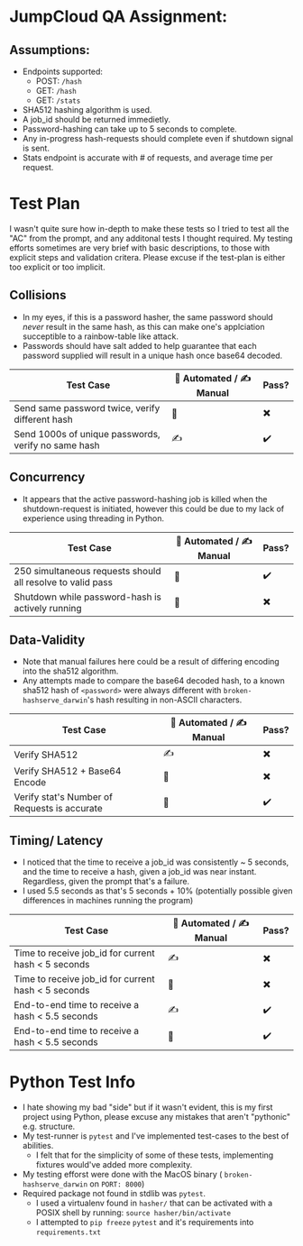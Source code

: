 # JumpCloud QA Assignment:
## Assumptions:
- Endpoints supported:
	- POST: `/hash`
	- GET: `/hash`
	- GET: `/stats`
- SHA512 hashing algorithm is used.
- A job_id should be returned immedietly.
- Password-hashing can take up to 5 seconds to complete.
- Any in-progress hash-requests should complete even if shutdown signal is sent.
- Stats endpoint is accurate with # of requests, and average time per request.

# Test Plan

I wasn't quite sure how in-depth to make these tests so I tried to test all the "AC" from the prompt, and any additonal tests I thought required. My testing efforts sometimes are very brief with basic descriptions, to those with explicit steps and validation critera. Please excuse if the test-plan is either too explicit or too implicit.

## Collisions
- In my eyes, if this is a password hasher, the same password should *never* result in the same hash, as this can make one's applciation succeptible to a rainbow-table like attack.
- Passwords should have salt added to help guarantee that each password supplied will result in a unique hash once base64 decoded. 

|Test Case| 🤖 Automated / ✍️ Manual|Pass?|
|---------|--------------------------|-----|
|Send same password twice, verify different hash|🤖|:heavy_multiplication_x:|
|Send 1000s of unique passwords, verify no same hash|✍️|:heavy_check_mark:|

## Concurrency
- It appears that the active password-hashing job is killed when the shutdown-request is initiated, however this could be due to my lack of experience using threading in Python. 

|Test Case| 🤖 Automated / ✍️ Manual|Pass?|
|---------|--------------------------|-----|
|250 simultaneous requests should all resolve to valid pass|🤖|:heavy_check_mark:|
|Shutdown while password-hash is actively running|🤖|:heavy_multiplication_x:|

## Data-Validity
- Note that manual failures here could be a result of differing encoding into the sha512 algorithm.
- Any attempts made to compare the base64 decoded hash, to a known sha512 hash of `<password>` were always different with `broken-hashserve_darwin`'s hash resulting in non-ASCII characters. 

|Test Case| 🤖 Automated / ✍️ Manual|Pass?|
|---------|--------------------------|-----|
|Verify SHA512|✍️|:heavy_multiplication_x:|
|Verify SHA512 + Base64 Encode|🤖|:heavy_multiplication_x:|
|Verify stat's Number of Requests is accurate|🤖|:heavy_check_mark:|

## Timing/ Latency
- I noticed that the time to receive a job_id was consistently ~ 5 seconds, and the time to receive a hash, given a job_id was near instant. Regardless, given the prompt that's a failure. 
- I used 5.5 seconds as that's 5 seconds + 10% (potentially possible given differences in machines running the program)

|Test Case| 🤖 Automated / ✍️ Manual|Pass?|
|---------|--------------------------|-----|
|Time to receive job_id for current hash < 5 seconds|✍️|:heavy_multiplication_x:|
|Time to receive job_id for current hash < 5 seconds|🤖|:heavy_multiplication_x:|
|End-to-end time to receive a hash < 5.5 seconds |✍️|:heavy_check_mark:|
|End-to-end time to receive a hash < 5.5 seconds |🤖|:heavy_check_mark:|


# Python Test Info
- I hate showing my bad "side" but if it wasn't evident, this is my first project using Python, please excuse any mistakes that aren't "pythonic" e.g. structure. 
- My test-runner is `pytest` and I've implemented test-cases to the best of abilities. 
    - I felt that for the simplicity of some of these tests, implementing fixtures would've added more complexity. 
- My testing efforst were done with the MacOS binary ( `broken-hashserve_darwin` on `PORT: 8000`)
- Required package not found in stdlib was `pytest`. 
    - I used a virtualenv found in `hasher/` that can be activated with a POSIX shell by running: `source hasher/bin/activate`
    - I attempted to `pip freeze` `pytest` and it's requirements into `requirements.txt`
